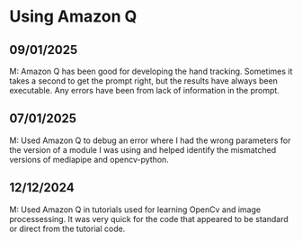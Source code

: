 # Using Amazon Q

## 09/01/2025
M: Amazon Q has been  good for developing the hand tracking. Sometimes it takes a second to get the prompt right, but the results have always been executable. Any errors have been from lack of information in the prompt.

## 07/01/2025
M: Used Amazon Q to debug an error where I had the wrong parameters for the version of a module I was using and helped identify the mismatched versions of mediapipe and opencv-python.

## 12/12/2024
M: Used Amazon Q in tutorials used for learning OpenCv and image processessing. It was very quick for the code that appeared to be standard or direct from the tutorial code.